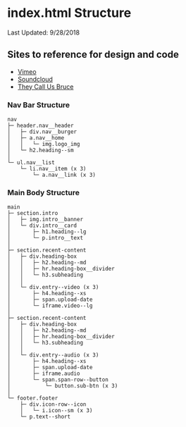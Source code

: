 # index.html Structure
Last Updated: 9/28/2018

## Sites to reference for design and code

- [Vimeo](https://vimeo.com/search?q=dance)
- [Soundcloud](https://soundcloud.com/search?q=funk)
- [They Call Us Bruce](https://theycallusbruce.libsyn.com/)

### Nav Bar Structure
```
nav
├─ header.nav__header
│   ├─ div.nav__burger
│   ├─ a.nav__home
│   │   └─ img.logo_img
│   └─ h2.heading--sm
│
└─ ul.nav__list
    └─ li.nav__item (x 3)
        └─ a.nav__link (x 3)
```

### Main Body Structure

```
main
├─ section.intro
│   ├─ img.intro__banner
│   └─ div.intro__card
│       ├─ h1.heading--lg
│       └─ p.intro__text
│
├─ section.recent-content
│   ├─ div.heading-box
│   │   ├─ h2.heading--md
│   │   ├─ hr.heading-box__divider
│   │   └─ h3.subheading
│   │
│   └─ div.entry--video (x 3)
│       ├─ h4.heading--xs
│       ├─ span.upload-date
│       └─ iframe.video--lg
│
├─ section.recent-content
│   ├─ div.heading-box
│   │   ├─ h2.heading--md
│   │   ├─ hr.heading-box__divider
│   │   └─ h3.subheading
│   │
│   └─ div.entry--audio (x 3)
│       ├─ h4.heading--xs
│       ├─ span.upload-date
│       ├─ iframe.audio
│       └─ span.span-row--button
│           └─ button.sub-btn (x 3)
│    
└─ footer.footer
    ├─ div.icon-row--icon
    │   └─ i.icon--sm (x 3)
    └─ p.text--short
```

